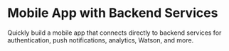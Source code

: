 # Mobile App with Backend Services

Quickly build a mobile app that connects directly to backend services for authentication, push notifications, analytics, Watson, and more.

